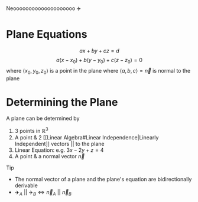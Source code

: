 Neoooooooooooooooooooo ✈️
# Plane Equations
$$
ax + by + cz = d
$$
$$
a(x - x_{0}) + b(y - y_{0}) + c(z - z_{0}) = 0
$$
where $\langle x_{0}, y_{0}, z_{0} \rangle$ is a point in the plane
where $\langle a, b, c \rangle = \vec{n}$ is normal to the plane

# Determining the Plane
A plane can be determined by
1. 3 points in  $\mathbb{R}^3$
2. A point & 2 [[Linear Algebra#Linear Independence|Linearly Independent]] vectors $||$ to the plane
3. Linear Equation: e.g. $3x - 2y + z = 4$
4. A point & a normal vector $\vec{n}$

> [!tip]
> * The normal vector of a plane and the plane's equation are bidirectionally derivable
> * $✈️_{A}\ ||\ ✈️_{B} \iff \vec{n}_{A}\ ||\  \vec{n}_{B}$
